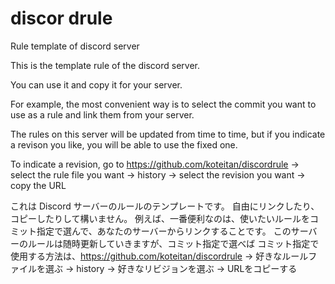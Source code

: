 # discor drule
Rule template of discord server

This is the template rule of the discord server.

You can use it and copy it for your server.

For example, the most convenient way is to select the commit you want to use as a rule and link them from your server.

The rules on this server will be updated from time to time, but if you indicate a revison you like, you will be able to use the fixed one.

To indicate a revision, go to https://github.com/koteitan/discordrule -> select the rule file you want -> history -> select the revision you want -> copy the URL


これは Discord サーバーのルールのテンプレートです。
自由にリンクしたり、コピーしたりして構いません。
例えば、一番便利なのは、使いたいルールをコミット指定で選んで、あなたのサーバーからリンクすることです。
このサーバーのルールは随時更新していきますが、コミット指定で選べば
コミット指定で使用する方法は、https://github.com/koteitan/discordrule → 好きなルールファイルを選ぶ → history → 好きなリビジョンを選ぶ → URLをコピーする

